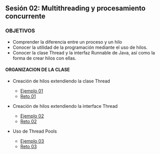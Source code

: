 
## Sesión 02: Multithreading y procesamiento concurrente

### OBJETIVOS 

- Comprender la diferencia entre un proceso y un hilo
- Conocer la utilidad de la programación mediante el uso de hilos.
- Conocer la clase Thread y la interfaz Runnable de Java, así como la forma de crear hilos con ellas.

#### ORGANIZACION DE LA CLASE 

- Creación de hilos extendiendo la clase Thread
	- [Ejemplo 01](Ejemplo-01)
	- [Reto 01](Reto-01)
	
- Creación de hilos extendiendo la interface Thread	
	- [Ejemplo 02](Ejemplo-02)
	- [Reto 02](Reto-02)
	
- Uso de Thread	Pools
	- [Ejemplo 03](Ejemplo-03)
	- [Reto 03](Reto-03)
